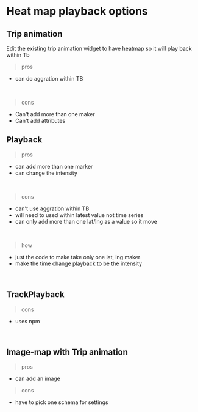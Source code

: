 # Heat map playback options

## Trip animation
Edit the existing trip animation widget to have heatmap so it will play back within Tb 
<br>


> pros
* can do aggration within TB &nbsp;
<br>

> cons
* Can't add more than one maker
* Can't add attributes


## Playback
> pros
* can add more than one marker
* can change the intensity 
<br>


> cons
* can't use aggration within TB
* will need to used within latest value not time series
* can only add more than one lat/lng as a value so it move
<br>


> how
* just the code to make take only one lat, lng maker 
* make the time change playback to be the intensity 
<br>


## TrackPlayback
> cons
* uses npm
<br>


## Image-map with Trip animation
> pros
* can add an image


> cons
* have to pick one schema for settings
<br>

